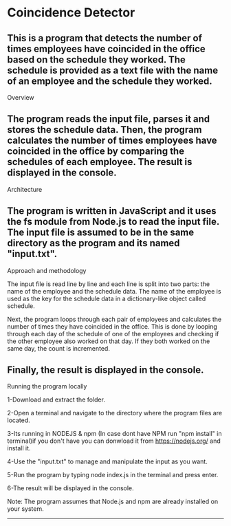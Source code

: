 # Coincidence Detector

This is a program that detects the number of times employees have coincided in the office based on the schedule they worked. The schedule is provided as a text file with the name of an employee and the schedule they worked.
------------------
Overview

The program reads the input file, parses it and stores the schedule data. Then, the program calculates the number of times employees have coincided in the office by comparing the schedules of each employee. The result is displayed in the console.
------------------
Architecture

The program is written in JavaScript and it uses the fs module from Node.js to read the input file. The input file is assumed to be in the same directory as the program and its named "input.txt".
------------------
Approach and methodology

The input file is read line by line and each line is split into two parts: the name of the employee and the schedule data. The name of the employee is used as the key for the schedule data in a dictionary-like object called schedule.

Next, the program loops through each pair of employees and calculates the number of times they have coincided in the office. This is done by looping through each day of the schedule of one of the employees and checking if the other employee also worked on that day. If they both worked on the same day, the count is incremented.

Finally, the result is displayed in the console.
------------------
Running the program locally

1-Download and extract the folder.

2-Open a terminal and navigate to the directory where the program files are located.

3-Its running in NODEJS & npm (In case dont have NPM run "npm install" in terminal)if you don't have you can donwload it from https://nodejs.org/ and install it.

4-Use the "input.txt" to manage and manipulate the input as you want.

5-Run the program by typing node index.js in the terminal and press enter.

6-The result will be displayed in the console.

Note: The program assumes that Node.js and npm are already installed on your system.

------------------

